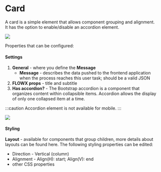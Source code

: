# Card

A card is a simple element that allows component grouping and alignment. It has the option to enable/disable an accordion element.

![](https://s3.eu-west-1.amazonaws.com/docx.flowx.ai/release-notes/card_element1.gif)

Properties that can be configured:

#### **Settings**

1. **General** - where you define the **Message**
    * **Message** - describes the data pushed to the frontend application when the process reaches this user task; should be a valid JSON
2. **FLOWX props** - title and subtitle
3. **Has accordion?** - The Bootstrap accordion is a component that organizes content within collapsible items. Accordion allows the display of only one collapsed item at a time.

:::caution
Accordion element is not available for mobile.
:::

<div className= "image-scaled">

![](https://s3.eu-west-1.amazonaws.com/docx.flowx.ai/2.12/card_component_settings.png)

</div>

#### Styling

**Layout** - available for components that group children, more details about layouts can be found here. The following styling properties can be edited:

* Direction - Vertical (column)
* Alignment - Align(H): start; Align(V): end
* other CSS properties